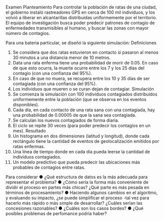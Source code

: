 Examen
Planteamiento
Para controlar la población de ratas de una ciudad, el gobierno instaló rastreadores GPS en cerca de 100 mil individuos, y los volvió a liberar en alcantarillas distribuidas uniformemente por el territorio.
El equipo de investigación busca poder predecir patrones de contagio de enfermedades transmisibles al humano, y buscar las zonas con mayor número de contagios.

Para una bateria particular, se diseñó la siguiente simulación: 
Definiciones
1. Se considera que dos ratas estuvieron en contacto si pasaron al menos 30 minutos a una distancia menor de 10 metros. 
2. Data una rata enferma tiene una probabilidad de morir de 0.05. En caso de que esto ocurra, la muerte ocurre entre los 7 y los 25 días del contagio (con una confianza del 95%). 
3. En caso de que no muera, se recupera entre los 10 y 35 días de ser contagiada (con una confianza del 95%). 
4. Los individuos que mueren o se curan dejan de contagiar. 
Simulación 
1. Se comienza la simulación con 100 individuos contagiados distribuidos uniformemente entre la población (que se observa en los eventos disponibles). 
2. Cada día, en cada contacto de una rata sana con una contagiada, hay una probabilidad de 0.00005 de que la sana sea contagiada. 
3. Se calculan los nuevos contagiados de forma diaria. 
4. El ciclo se repite 30 veces (para poder predecir los contagios en un mes). 
Resultado 
1. Un histograma en dos dimensiones (latitud y longitud), donde cada rectángulo tiene la cantidad de eventos de geolocalización emitidos por ratas enfermas. 
2. Una línea de tiempo donde en cada día pueda leerse la cantidad de individuos contagiados.
3. Un modelo predictivo que pueda predecir las ubicaciones más probables de contagios entre ratas. 


Para considerar
● ¿Qué estructura de datos es la más adecuada para representar el problema? 
● ¿Cómo sería la forma más conveniente de dividir el proceso en partes más chicas? ¿Qué parte es más pesada en términos de procesamiento? 
● Haciendo algunos cambios en el algoritmo, y evaluando su impacto, ¿se puede simplificar el proceso -tal vez para hacerlo más rápido o más simple de desarrollar? ¿Cuáles serían las concesiones razonables? 
● ¿Cuáles son los casos bordes? 
● ¿Qué posibles problemas de perfomance podría haber?
